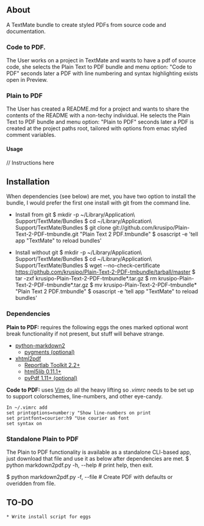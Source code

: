 ## About
A TextMate bundle to create styled PDFs from source code and documentation.

### Code to PDF.
The User works on a project in TextMate and wants to have a pdf of source code,
she selects the Plain Text to PDF bundle and menu option: "Code to PDF" seconds 
later a PDF with line numbering and syntax highlighting exists open in Preview.

### Plain to PDF
The User has created a README.md for a project and wants to share the 
contents of the README with a non-techy individual. He selects the Plain Text 
to PDF bundle  and menu option: "Plain to PDF" seconds later a PDF is created 
at the project paths root, tailored with options from emac styled comment variables. 

#### Usage
// Instructions here

## Installation 

When dependencies (see below) are met, you have two option to install the bundle,
I would prefer the first one install with git from the command line.

   * Install from git
        $ mkdir -p ~/Library/Application\ Support/TextMate/Bundles
        $ cd ~/Library/Application\ Support/TextMate/Bundles
        $ git clone git://github.com/krusipo/Plain-Text-2-PDF-tmbundle.git "Plain Text 2 PDF.tmbundle"
        $ osascript -e 'tell app "TextMate" to reload bundles'

   * Install without git
        $ mkdir -p ~/Library/Application\ Support/TextMate/Bundles
        $ cd ~/Library/Application\ Support/TextMate/Bundles
        $ wget --no-check-certificate https://github.com/krusipo/Plain-Text-2-PDF-tmbundle/tarball/master
        $ tar -zxf krusipo-Plain-Text-2-PDF-tmbundle*.tar.gz
        $ rm krusipo-Plain-Text-2-PDF-tmbundle*.tar.gz 
        $ mv krusipo-Plain-Text-2-PDF-tmbundle* "Plain Text 2 PDF.tmbundle"
        $ osascript -e 'tell app "TextMate" to reload bundles'

### Dependencies
**Plain to PDF:** requires the following eggs the ones marked optional 
wont break functionality if not present, but stuff will behave strange.

 * [python-markdown2](http://code.google.com/p/python-markdown2/)
	 - [pygments (optional)](http://pygments.org/)
 * [xhtml2pdf](https://github.com/holtwick/xhtml2pdf)
     - [Reportlab Toolkit 2.2+](http://www.reportlab.org/)
     - [html5lib 0.11.1+](http://code.google.com/p/html5lib/)
     - [pyPdf 1.11+ (optional)](http://pybrary.net/pyPdf/)

**Code to PDF:** uses [Vim](http://www.vim.org/) do all the heavy lifting 
so *.vimrc* needs to be set up to support colorschemes, line-numbers, and
other eye-candy.

	In ~/.vimrc add
	set printoptions=number:y "Show line-numbers on print
	set printfont=courier:h9 "Use courier as font
	set syntax on

### Standalone Plain to PDF
The Plain to PDF functionality is available as a standalone CLI-based app,
just download that file and use it as below after dependencies are met.
$ python markdown2pdf.py -h, --help
	# print help, then exit.

$ python markdown2pdf.py -f, --file
	# Create PDF with defaults or overidden from file.
				
## TO-DO 
    * Write install script for eggs